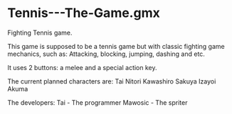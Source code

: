 # Tennis---The-Game.gmx
Fighting Tennis game.

This game is supposed to be a tennis game but with classic
fighting game mechanics, such as: Attacking, blocking, jumping,
dashing and etc.

It uses 2 buttons: a melee and a special action key.

The current planned characters are:
Tai
Nitori Kawashiro
Sakuya Izayoi
Akuma

The developers:
Tai - The programmer
Mawosic - The spriter
